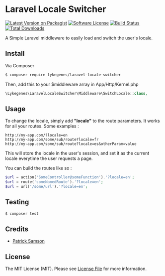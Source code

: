 # Laravel Locale Switcher

[![Latest Version on Packagist][ico-version]][link-packagist]
[![Software License][ico-license]](LICENSE.md)
[![Build Status][ico-travis]][link-travis]
[![Total Downloads][ico-downloads]][link-downloads]

A Simple Laravel middleware to easily load and switch the user's locale.

## Install

Via Composer

``` bash
$ composer require lykegenes/laravel-locale-switcher
```

Then, add this to your $middleware array in App/Http/Kernel.php
``` php
\Lykegenes\LaravelLocaleSwitcher\Middleware\SwitchLocale::class,
```

## Usage

To change the locale, simply add **"locale"** to the route parameters.
It works for all your routes.
Some examples :
```
http://my-app.com/?locale=en
http://my-app.com/some/sub/route?locale=fr
http://my-app.com/some/sub/route?locale=es&otherParam=value
```
This will store the locale in the user's session, and set it as the current locale everytime the user requests a page.

You can build the routes like so :
``` php
$url = action('SomeController@someFunction').'?locale=en';
$url = route('someNamedRoute').'?locale=en';
$url = url('/some/url').'?locale=en';
```

## Testing

``` bash
$ composer test
```

## Credits

- [Patrick Samson][link-author]

## License

The MIT License (MIT). Please see [License File](LICENSE.md) for more information.

[ico-version]: https://img.shields.io/packagist/v/lykegenes/laravel-locale-switcher.svg?style=flat-square
[ico-license]: https://img.shields.io/badge/license-MIT-brightgreen.svg?style=flat-square
[ico-travis]: https://img.shields.io/travis/Lykegenes/laravel-locale-switcher/master.svg?style=flat-square
[ico-downloads]: https://img.shields.io/packagist/dt/lykegenes/laravel-locale-switcher.svg?style=flat-square

[link-packagist]: https://packagist.org/packages/lykegenes/laravel-locale-switcher
[link-travis]: https://travis-ci.org/Lykegenes/laravel-locale-switcher
[link-downloads]: https://packagist.org/packages/lykegenes/laravel-locale-switcher
[link-author]: https://github.com/Lykegenes
[link-contributors]: ../../contributors
